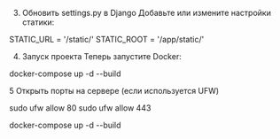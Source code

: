 3. Обновить settings.py в Django
Добавьте или измените настройки статики:

STATIC_URL = '/static/'
STATIC_ROOT = '/app/static/'



4. Запуск проекта
Теперь запустите Docker:

docker-compose up -d --build





5 Открыть порты на сервере (если используется UFW)

sudo ufw allow 80
sudo ufw allow 443




docker-compose up -d --build